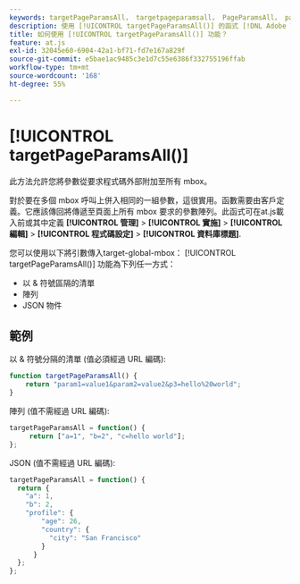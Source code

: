 ```yaml
---
keywords: targetPageParamsAll， targetpageparamsall， PageParamsAll， pageparamsall，頁面引數，頁面引數， at.js，函式，函式， targetPageParamsAll0
description: 使用 [!UICONTROL targetPageParamsAll()] 的函式 [!DNL Adobe Target] at.js JavaScript程式庫，可將引數從要求程式碼外部附加至所有mbox。
title: 如何使用 [!UICONTROL targetPageParamsAll()] 功能？
feature: at.js
exl-id: 32045e60-6904-42a1-bf71-fd7e167a829f
source-git-commit: e5bae1ac9485c3e1d7c55e6386f332755196ffab
workflow-type: tm+mt
source-wordcount: '168'
ht-degree: 55%

---
```


# [!UICONTROL targetPageParamsAll()]

此方法允許您將參數從要求程式碼外部附加至所有 mbox。

對於要在多個 mbox 呼叫上併入相同的一組參數，這很實用。函數需要由客戶定義。它應該傳回將傳遞至頁面上所有 mbox 要求的參數陣列。此函式可在at.js載入前或其中定義 **[!UICONTROL 管理]** > **[!UICONTROL 實施]** > **[!UICONTROL 編輯]** > **[!UICONTROL 程式碼設定]** > **[!UICONTROL 資料庫標題]**.

您可以使用以下將引數傳入target-global-mbox： [!UICONTROL targetPageParamsAll()] 功能為下列任一方式：

* 以 &amp; 符號區隔的清單
* 陣列
* JSON 物件

## 範例

以 &amp; 符號分隔的清單 (值必須經過 URL 編碼):

```javascript {line-numbers="true"}
function targetPageParamsAll() { 
    return "param1=value1&param2=value2&p3=hello%20world"; 
}
```

陣列 (值不需經過 URL 編碼):

```javascript {line-numbers="true"}
targetPageParamsAll = function() { 
     return ["a=1", "b=2", "c=hello world"]; 
};
```

JSON (值不需經過 URL 編碼):

```javascript {line-numbers="true"}
targetPageParamsAll = function() { 
  return { 
    "a": 1, 
    "b": 2, 
    "profile": { 
        "age": 26, 
        "country": { 
          "city": "San Francisco" 
        } 
      } 
  }; 
};
```
